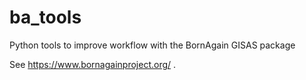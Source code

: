 # ba_tools
Python tools to improve workflow with the BornAgain GISAS package

See https://www.bornagainproject.org/ .